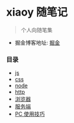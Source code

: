 # xiaoy 随笔记

> 个人向随笔集

- 掘金博客地址: [掘金](https://juejin.im/user/5a0a4df76fb9a045240555e6/posts)

### 目录

- [js](https://github.com/pro-xiaoy/xiaoy-notes/tree/master/js)
- [css](https://github.com/pro-xiaoy/xiaoy-notes/tree/master/css)
- [node](https://github.com/pro-xiaoy/xiaoy-notes/tree/master/node)
- [http](https://github.com/pro-xiaoy/xiaoy-notes/tree/master/http)
- [浏览器](https://github.com/pro-xiaoy/xiaoy-notes/tree/master/浏览器)
- [服务端](https://github.com/pro-xiaoy/xiaoy-notes/tree/master/服务端)
- [PC 使用技巧](https://github.com/pro-xiaoy/xiaoy-notes/tree/master/使用技巧)
